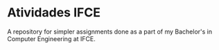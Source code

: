 # Atividades IFCE

A repository for simpler assignments done as a part of my Bachelor's in Computer
Engineering at IFCE.